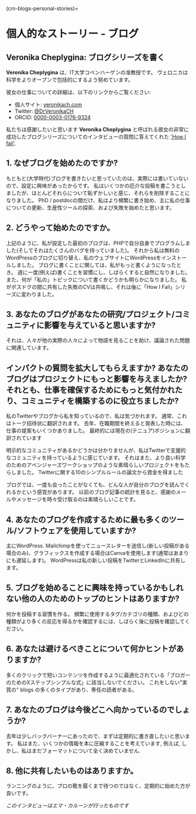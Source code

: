 (cm-blogs-personal-stories)=
# 個人的なストーリー - ブログ

## Veronika Cheplygina: ブログシリーズを書く

**Veronika Cheplygina** は、IT大学コペンハーゲンの准教授です。 ヴェロニカは科学をよりオープンで包括的にするよう努めています。

彼女の仕事についての詳細は、以下のリンクからご覧ください:
* 個人サイト: [veronikach.com](https://veronikach.com/)
* Twitter: [@DrVeronikaCH](https://twitter.com/DrVeronikaCH)
* ORCID: [0000-0003-0176-9324](https://orcid.org/0000-0003-0176-9324)

私たちは感謝したいと思います **Veronika Cheplygina** と呼ばれる彼女の非常に成功したブログシリーズについてのインタビューの質問に答えてくれた ['How I fail'](https://veronikach.com/failure/).

## 1. なぜブログを始めたのですか?

もともと(大学時代)ブログを書きたいと思っていたのは、実際には書いていないので、設定に興味があったからです。 私はいくつかの厄介な投稿を書こうとしましたが、ほとんどそれらについて恥ずかしいと感じ、それらを削除することになりました。 PhD / postdocの間だけ、私はより頻繁に書き始め、主に私の仕事についての更新、生産性ツールの探索、および失敗を始めたと思います。

## 2. どうやって始めたのですか。

上記のように、私が設定した最初のブログは、PHPで自分自身でプログラムしました(そしてそれはたくさんのバグを持っていました)。 それから私は無料のWordPressのブログに切り替え、私のウェブサイトにWordPressをインストールしました。 ブログに書くことに関しては、私がもっと書くようになったとき。 週に一度(例えば)書くことを習慣にし、しばらくすると自然になりました。 また、何が「私の」トピックについて書くかどうかも明らかになりました。 私がポスドクの間に共有した失敗のCVは共鳴し、それは後に「How I Fail」シリーズに変わりました。

## 3. あなたのブログがあなたの研究/プロジェクト/コミュニティに影響を与えていると思いますか?

それは、人々が他の実際の人々によって物語を見ることを助け、議論された問題に関連しています。

## インパクトの質問を拡大してもらえますか? あなたのブログはプロジェクトにもっと影響を与えましたか?それとも、仕事を確保するためにもっと気付かれたり、コミュニティを構築するのに役立ちましたか?

私のTwitterやブログから私を知っているので、私は気づかれます。 通常、これはトーク招待状に翻訳されます。 去年、在職期間を終えると発表した時には、仕事の提案もいくつかありました。 最終的には現在の(テニュア)ポジションに翻訳されています

明示的なコミュニティがあるかどうかは分かりませんが、私はTwitterで支援的なコミュニティを持っているように感じています。 それはまた、より良い科学のためのアベンジャーズワークショップのような素晴らしいプロジェクトをもたらしました。 Twitterに関する10のシンプルルールの論文から資金を得ました

ブログでは、一度も会ったことがなくても、どんな人が自分のブログを読んでくれるかという感覚があります。 以前のブログ記事の統計を見ると、感謝のメールやメッセージを時々受け取るのは素晴らしいことです。


## 4. あなたのブログを作成するために最も多くのツール/ソフトウェアを使用していますか?

主にWordPress. Mailchimpを使ってニュースレターを送信し(新しい投稿がある場合のみ)、グラフィックスを作成する場合はCanvaを使用します(通常はあまりにも遅延します)。 WordPressは私の新しい投稿をTwitterとLinkedInに共有します。

## 5. ブログを始めることに興味を持っているかもしれない他の人のためのトップのヒントはありますか?

何かを投稿する習慣を作る。 頻繁に使用するタグ/カテゴリの種類、およびどの種類がより多くの反応を得るかを確認するには、しばらく後に投稿を確認してください。

## 6. あなたは避けるべきことについて何かヒントがありますか?

多くのクリックで短いコンテンツを作成するように最適化されている「ブロガーのためのXステップシンプルな式」に該当しないでください。 これをしない"実質の" blogs の多くのタイプがあり、専任の読者がある。

## 7. あなたのブログは今後どこへ向かっているのでしょうか?

去年は少しバックバーナーにあったので、まずは定期的に書き直したいと思います。 私はまた、いくつかの情報を本に圧縮することを考えています, 例えば, しかし、私はまだフォーマットについて全く決めていません.

## 8. 他に共有したいものはありますか。

ランニングのように、プロの靴を履くまで待つのではなく、定期的に始めた方が良いです。

*このインタビューはエマ・カルーンが行ったものです*
